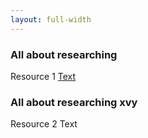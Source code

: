 ```yaml
---
layout: full-width
---
```

### All about researching
Resource 1 [Text](https://stackoverflow.com/questions/45260783/jekyll-create-another-folder-with-similar-functionality-of-posts)

### All about researching xvy
Resource 2 Text
